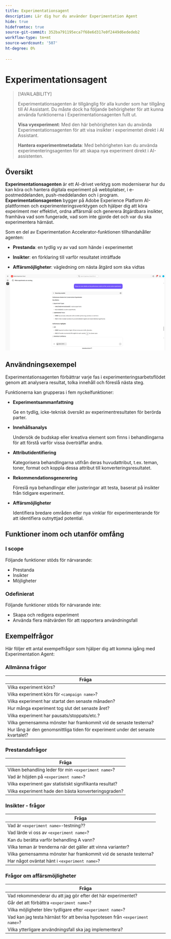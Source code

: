 ```yaml
---
title: Experimentationsagent
description: Lär dig hur du använder Experimentation Agent
hide: true
hidefromtoc: true
source-git-commit: 352ba791195eca7f68e6d317e0f2449d6ededeb2
workflow-type: tm+mt
source-wordcount: '507'
ht-degree: 0%

---
```


# Experimentationsagent

>[!AVAILABILITY]
>
>Experimentationsagenten är tillgänglig för alla kunder som har tillgång till AI Assistant. Du måste dock ha följande behörigheter för att kunna använda funktionerna i Experimentationsagenten fullt ut.
>
>**Visa vyexperiment**: Med den här behörigheten kan du använda Experimentationsagenten för att visa insikter i experimentet direkt i AI Assistant.
>
>**Hantera experimentmetadata**: Med behörigheten kan du använda experimenteringsagenten för att skapa nya experiment direkt i AI-assistenten.

## Översikt

**Experimentationsagenten** är ett AI-drivet verktyg som moderniserar hur du kan köra och hantera digitala experiment på webbplatser, i e-postmeddelanden, push-meddelanden och i program. **Experimentationsagenten** bygger på Adobe Experience Platform AI-plattformen och experimenteringsverktygen och hjälper dig att köra experiment mer effektivt, ordna affärsmål och generera åtgärdbara insikter, framhäva vad som fungerade, vad som inte gjorde det och var du ska experimentera härnäst.

Som en del av Experimentation Accelerator-funktionen tillhandahåller agenten:

* **Prestanda**: en tydlig vy av vad som hände i experimentet

* **Insikter**: en förklaring till varför resultatet inträffade

* **Affärsmöjligheter**: vägledning om nästa åtgärd som ska vidtas

![Exempel för experimenteringsagent](./images/experiment/experiment-agent.png)

## Användningsexempel

Experimentationsagenten förbättrar varje fas i experimenteringsarbetsflödet genom att analysera resultat, tolka innehåll och föreslå nästa steg.

Funktionerna kan grupperas i fem nyckelfunktioner:

* **Experimentsammanfattning**

  Ge en tydlig, icke-teknisk översikt av experimentresultaten för berörda parter.

* **Innehållsanalys**

  Undersök de budskap eller kreativa element som finns i behandlingarna för att förstå varför vissa överträffar andra.

* **Attributidentifiering**

  Kategorisera behandlingarna utifrån deras huvudattribut, t.ex. teman, toner, format och koppla dessa attribut till konverteringsresultatet.

* **Rekommendationsgenerering**

  Föreslå nya behandlingar eller justeringar att testa, baserat på insikter från tidigare experiment.

* **Affärsmöjligheter**

  Identifiera bredare områden eller nya vinklar för experimenterande för att identifiera outnyttjad potential.

## Funktioner inom och utanför omfång

### **I scope**

Följande funktioner stöds för närvarande:

* Prestanda
* Insikter
* Möjligheter

### **Odefinierat**

Följande funktioner stöds för närvarande inte:

* Skapa och redigera experiment
* Använda flera mätvärden för att rapportera användningsfall

## Exempelfrågor

Här följer ett antal exempelfrågor som hjälper dig att komma igång med Experimentation Agent:

### Allmänna frågor

| Fråga |
|-|
| Vilka experiment körs? |
| Vilka experiment körs för `<campaign name>`? |
| Vilka experiment har startat den senaste månaden? |
| Hur många experiment tog slut det senaste året? |
| Vilka experiment har pausats/stoppats/etc.? |
| Vilka gemensamma mönster har framkommit vid de senaste testerna? |
| Hur lång är den genomsnittliga tiden för experiment under det senaste kvartalet? |

### Prestandafrågor

| Fråga |
|-|
| Vilken behandling leder för min `<experiment name>`? |
| Vad är höjden på `<experiment name>`? |
| Vilka experiment gav statistiskt signifikanta resultat? |
| Vilka experiment hade den bästa konverteringsgraden? |

### Insikter - frågor

| Fråga |
|-|
| Vad är `<experiment name>`-testning?? |
| Vad lärde vi oss av `<experiment name>`? |
| Kan du berätta varför behandling A vann? |
| Vilka teman är trenderna när det gäller att vinna varianter? |
| Vilka gemensamma mönster har framkommit vid de senaste testerna? |
| Har något oväntat hänt i `<experiment name>`? |

### Frågor om affärsmöjligheter

| Fråga |
|-|
| Vad rekommenderar du att jag gör efter det här experimentet? |
| Går det att förbättra `<experiment name>`? |
| Vilka möjligheter blev tydligare efter `<experiment name>`? |
| Vad kan jag testa härnäst för att bevisa hypotesen från `<experiment name>`? |
| Vilka ytterligare användningsfall ska jag implementera? |
